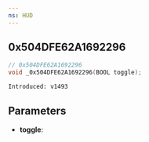 ```yaml
---
ns: HUD
---
```

## 0x504DFE62A1692296

```c
// 0x504DFE62A1692296
void _0x504DFE62A1692296(BOOL toggle);
```

```
Introduced: v1493
```

## Parameters
* **toggle**:

